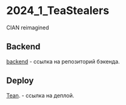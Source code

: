 # 2024_1_TeaStealers
CIAN reimagined

## Backend

[backend](https://github.com/go-park-mail-ru/2024_1_TeaStealers) - ссылка на репозиторий бэкенда.

## Deploy

[Tean](http://5.35.16.157). - ссылка на деплой.